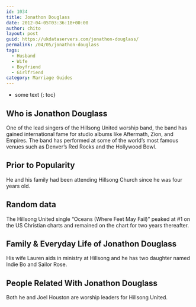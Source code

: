 ```yaml
---
id: 1034
title: Jonathon Douglass
date: 2012-04-05T03:36:18+00:00
author: chito
layout: post
guid: https://ukdataservers.com/jonathon-douglass/
permalink: /04/05/jonathon-douglass
tags:
  - Husband
  - Wife
  - Boyfriend
  - Girlfriend
category: Marriage Guides
---
```


* some text
{: toc}
          
          
## Who is  Jonathon Douglass
                  
                  
                  
One of the lead singers of the Hillsong United worship band, the band has gained international fame for studio albums like Aftermath, Zion, and Empires. The band has performed at some of the world&#8217;s most famous venues such as Denver&#8217;s Red Rocks and the Hollywood Bowl.
                  
                
                
                
## Prior to Popularity 
                  
                  
                  
He and his family had been attending Hillsong Church since he was four years old.
                  
                
                
                
## Random data 
                  
                  
                  
The Hillsong United single &#8220;Oceans (Where Feet May Fail)&#8221; peaked at #1 on the US Christian charts and remained on the chart for two years thereafter.
                  
                
                
                
## Family & Everyday Life of Jonathon Douglass
                  
                  
                  
His wife Lauren aids in ministry at Hillsong and he has two daughter named Indie Bo and Sailor Rose.
                  
                
                
                
## People Related With  Jonathon Douglass
                  
                  
                  
Both he and Joel Houston are worship leaders for Hillsong United.
                  
                
              
            
          
          
          
    
    
  
